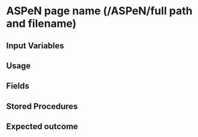 # ASPeN page name (/ASPeN/full path and filename)

## Input Variables

## Usage

## Fields

## Stored Procedures

## Expected outcome

